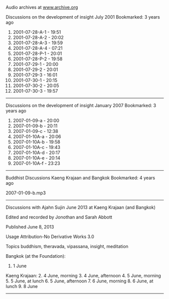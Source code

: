 Audio archives at www.archive.org

Discussions on the development of insight July 2001 Bookmarked: 3 years ago


1. 2001-07-28-A-1 - 19:51
2. 2001-07-28-A-2 - 20:02
3. 2001-07-28-A-3 - 19:59
4. 2001-07-28-A-4 - 07:21
5. 2001-07-28-P-1 - 20:01
6. 2001-07-28-P-2 - 19:58
7. 2001-07-29-1 - 20:00
8. 2001-07-29-2 - 20:01
9. 2001-07-29-3 - 16:01
10. 2001-07-30-1 - 20:15
11. 2001-07-30-2 - 20:05
12. 2001-07-30-3 - 19:57

---

Discussions on the development of insight January 2007 Bookmarked: 3 years ago


1. 2007-01-09-a - 20:00
2. 2007-01-09-b - 20:11
3. 2007-01-09-c - 12:38
4. 2007-01-10A-a - 20:06
5. 2007-01-10A-b - 19:58
6. 2007-01-10A-c - 19:43
7. 2007-01-10A-d - 20:17
8. 2007-01-10A-e - 20:14
9. 2007-01-10A-f - 23:23

---

Buddhist Discussions Kaeng Krajaan and Bangkok Bookmarked: 4 years ago

2007-01-09-b.mp3  

---

Discussions with Ajahn Sujin June 2013 at Kaeng Krajaan (and Bangkok)

Edited and recorded by Jonothan and Sarah Abbott

Published June 8, 2013

Usage Attribution-No Derivative Works 3.0

Topics buddhism, theravada, vipassana, insight, meditation

Bangkok (at the Foundation):
  1. 1 June
  
Kaeng Krajaan:
  2. 4 June, morning
  3. 4 June, afternoon
  4. 5 June, morning
  5. 5 June, at lunch
  6. 5 June, afternoon
  7. 6 June, morning
  8. 6 June, at lunch
  9. 8 June 

---
